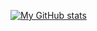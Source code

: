 [![My GitHub stats](https://github-readme-stats.vercel.app/api?username=charlieboyee)](https://github.com/charlieboyee/github-readme-stats)
